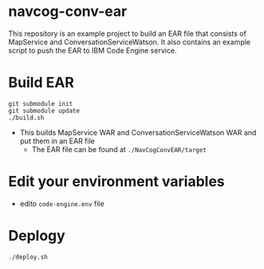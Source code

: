 # navcog-conv-ear

This repository is an example project to build an EAR file that consists of MapService and ConversationServiceWatson.
It also contains an example script to push the EAR to IBM Code Engine service.

# Build EAR

```
git submodule init
git submodule update
./build.sh
```

- This builds MapService WAR and ConversationServiceWatson WAR and put them in an EAR file
  - The EAR file can be found at `./NavCogConvEAR/target`

# Edit your environment variables

- edito `code-engine.env` file

# Deplogy

```
./deploy.sh
```
